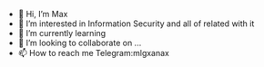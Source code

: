 - 👋 Hi, I’m Max
- 👀 I’m interested in Information Security
and all of  related with it
- 🌱 I’m currently learning 
- 💞️ I’m looking to collaborate on ...
- 📫 How to reach me Telegram:mlgxanax

<!---
2hard4retard/2hard4retard is a ✨ special ✨ repository because its `README.md` (this file) appears on your GitHub profile.
You can click the Preview link to take a look at your changes.
--->
